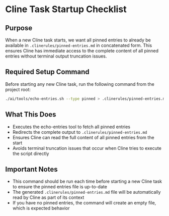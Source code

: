 # Cline Task Startup Checklist

## Purpose
When a new Cline task starts, we want all pinned entries to already be available in `.clinerules/pinned-entries.md` in concatenated form. This ensures Cline has immediate access to the complete content of all pinned entries without terminal output truncation issues.

## Required Setup Command
Before starting any new Cline task, run the following command from the project root:

```sh
./ai/tools/echo-entries.sh --type pinned > .clinerules/pinned-entries.md
```

## What This Does
- Executes the echo-entries tool to fetch all pinned entries
- Redirects the complete output to `.clinerules/pinned-entries.md`
- Ensures Cline can read the full content of all pinned entries from the start
- Avoids terminal truncation issues that occur when Cline tries to execute the script directly

## Important Notes
- This command should be run each time before starting a new Cline task to ensure the pinned entries file is up-to-date
- The generated `.clinerules/pinned-entries.md` file will be automatically read by Cline as part of its context
- If you have no pinned entries, the command will create an empty file, which is expected behavior
